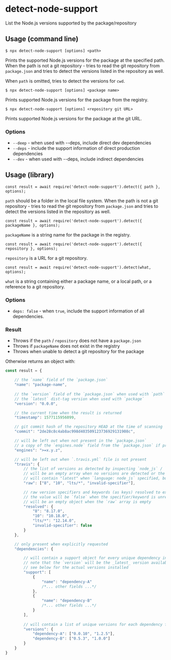 # detect-node-support

List the Node.js versions supported by the package/repository

## Usage (command line)

```
$ npx detect-node-support [options] <path>
```

Prints the supported Node.js versions for the package at the specified path. When the path is not a git repository - tries to read the git repository from `package.json` and tries to detect the versions listed in the repository as well.

When `path` is omitted, tries to detect the versions for `cwd`. 

```
$ npx detect-node-support [options] <package name>
```

Prints supported Node.js versions for the package from the registry.

```
$ npx detect-node-support [options] <repository git URL>
```

Prints supported Node.js versions for the package at the git URL.

### Options

* `--deep` - when used with --deps, include direct dev dependencies
* `--deps` - include the support information of direct production dependencies
* `--dev` - when used with --deps, include indirect dependencies

## Usage (library)

```
const result = await require('detect-node-support').detect({ path }, options);
```

`path` should be a folder in the local file system. When the path is not a git repository - tries to read the git repository from `package.json` and tries to detect the versions listed in the repository as well. 

```
const result = await require('detect-node-support').detect({ packageName }, options);
```

`packageName` is a string name for the package in the registry. 

```
const result = await require('detect-node-support').detect({ repository }, options);
```

`repository` is a URL for a git repository.

```
const result = await require('detect-node-support').detect(what, options);
```

`what` is a string containing either a package name, or a local path, or a reference to a git repository.

### Options

- `deps: false` - when `true`, include the support information of all dependencies.

### Result

- Throws if the `path` / `repository` does not have a `package.json`
- Throws if `packageName` does not exist in the registry
- Throws when unable to detect a git repository for the package

Otherwise returns an object with:

```javascript
const result = {

    // the `name` field of the `package.json`
    "name": "package-name",    
    
    // the `version` field of the `package.json` when used with `path` / `repository`,
    // the `latest` dist-tag version when used with `package`
    "version": "0.0.0",

    // the current time when the result is returned
    "timestamp": 1577115956099,

    // git commit hash of the repository HEAD at the time of scanning
    "commit": "2de28c8c4ab8ac998d403509123736929131908c",

    // will be left out when not present in the `package.json`
    // a copy of the `engines.node` field from the `package.json` if present
    "engines": ">=x.y.z", 

    // will be left out when `.travis.yml` file is not present
    "travis": {
        // the list of versions as detected by inspecting `node_js` / `matrix` configuration
        // will be an empty array when no versions are detected or the project is not a Node.js project
        // will contain "latest" when `language: node_js` specified, but no explicit versions detected
        "raw": ["8", "10", "lts/*", "invalid-specifier"],

        // raw version specifiers and keywords (as keys) resolved to exact Node.js versions (as values)
        // the value will be `false` when the specifier/keyword is unrecognized
        // will be an empty object when the `raw` array is empty
        "resolved": {
            "8": "8.17.0", 
            "10": "10.18.0", 
            "lts/*": "12.14.0",
            "invalid-specifier": false
        }       
    },

    // only present when explicitly requested
    "dependencies": {

        // will contain a support object for every unique dependency in the tree
        // note that the `version` will be the _latest_ version available in the registry
        // see below for the actual versions installed   
        "support": [
            { 
                "name": "dependency-A" 
                /*... other fields ...*/ 
            },
            { 
                "name": "dependency-B" 
                /*... other fields ...*/ 
            }           
        ],
    
        // will contain a list of unique versions for each dependency found in the dependency tree
        "versions": {
            "dependency-A": ["0.0.10", "1.2.5"],
            "dependency-B": ["0.5.3", "1.0.0"]
        }       
    }
}
```
